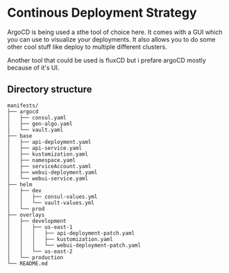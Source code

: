 # Continous Deployment Strategy

ArgoCD is being used a sthe tool of choice here. It comes with a GUI which you can use to visualize your deployments. It also allows you to do some other cool stuff like deploy to multiple different clusters.

Another tool that could be used is fluxCD but i prefare argoCD mostly because of it's UI.

## Directory structure
```
manifests/
├── argocd
│   ├── consul.yaml
│   ├── gen-algo.yaml
│   └── vault.yaml
├── base
│   ├── api-deployment.yaml
│   ├── api-service.yaml
│   ├── kustomization.yaml
│   ├── namespace.yaml
│   ├── serviceAccount.yaml
│   ├── webui-deployment.yaml
│   └── webui-service.yaml
├── helm
│   ├── dev
│   │   ├── consul-values.yml
│   │   └── vault-values.yml
│   └── prod
├── overlays
│   ├── development
│   │   ├── us-east-1
│   │   │   ├── api-deployment-patch.yaml
│   │   │   ├── kustomization.yaml
│   │   │   └── webui-deployment-patch.yaml
│   │   └── us-east-2
│   └── production
└── README.md
```